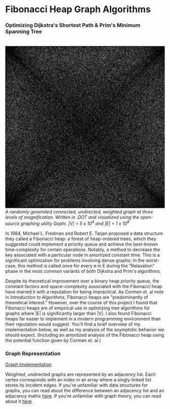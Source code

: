 # Fibonacci Heap Graph Algorithms
### Optimizing Dijkstra's Shortest Path & Prim's Minimum Spanning Tree<br><br>
![](Documentation/GraphAnimation.gif)<br>
_A randomly generated connected, undirected, weighted graph at three levels of magnification. Written in .DOT and visualized using the open-source graphing utility Gephi. |V| = 5 x 10<sup>4</sup> and |E| = 1 x 10<sup>9</sup>_<br>

In 1984, Michael L. Fredman and Robert E. Tarjan proposed a data structure they called a Fibonacci heap: a forest of heap-ordered trees, which they suggested could implement a priority queue and achieve the best-known time-complexity for certain operations. Notably, a method to decrease the key associated with a particular node in amortized constant time. This is a significant optimzation for problems involving dense graphs; In the worst-case, this method is called once for every e in E during the "Relaxation" phase in the most common variants of both Dijkstra and Prim's algorithms. 

Despite its theoretical improvement over a binary heap priority queue, the constant factors and space-complexity associated with the Fibonacci heap have marred it with a reputation for being impractical. As Cormen et. al note in _Introduction to Algorithms_, Fibonacci heaps are "predominantly of theoretical interest." However, over the course of this project I found that Fibonacci heaps are of empirical use in optimizing tree algorithms for graphs where |E| is significantly larger than |V|. I also found Fibonacci heaps far easier to implement in a modern programming environment than their reputation would suggest. You'll find a brief overview of my implementation below, as well as my analysis of the asymptotic behavior we should expect. (Including an amortized analysis of the Fibonacci heap using the potential function given by Cormen et. al.)

### Graph Representation
[Graph Implementation](src/Graph.java)

Weighted, undirected graphs are represented by an adjacency list. Each vertex corresponds with an index in an array where a singly-linked list stores its incident edges. If you're unfamiliar with data structures for graphs, you can read about the difference between an adjacency list and an adjacency matrix [here](https://www.geeksforgeeks.org/comparison-between-adjacency-list-and-adjacency-matrix-representation-of-graph/). If you're unfamiliar with graph theory, you can read about it [here](https://en.wikipedia.org/wiki/Graph_(discrete_mathematics)).
